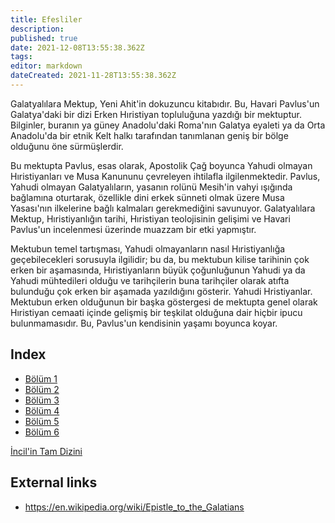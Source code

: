```yaml
---
title: Efesliler
description: 
published: true
date: 2021-12-08T13:55:38.362Z
tags: 
editor: markdown
dateCreated: 2021-11-28T13:55:38.362Z
---
```


Galatyalılara Mektup, Yeni Ahit'in dokuzuncu kitabıdır. Bu, Havari Pavlus'un Galatya'daki bir dizi Erken Hıristiyan topluluğuna yazdığı bir mektuptur. Bilginler, buranın ya güney Anadolu'daki Roma'nın Galatya eyaleti ya da Orta Anadolu'da bir etnik Kelt halkı tarafından tanımlanan geniş bir bölge olduğunu öne sürmüşlerdir.

Bu mektupta Pavlus, esas olarak, Apostolik Çağ boyunca Yahudi olmayan Hıristiyanları ve Musa Kanununu çevreleyen ihtilafla ilgilenmektedir. Pavlus, Yahudi olmayan Galatyalıların, yasanın rolünü Mesih'in vahyi ışığında bağlamına oturtarak, özellikle dini erkek sünneti olmak üzere Musa Yasası'nın ilkelerine bağlı kalmaları gerekmediğini savunuyor. Galatyalılara Mektup, Hıristiyanlığın tarihi, Hıristiyan teolojisinin gelişimi ve Havari Pavlus'un incelenmesi üzerinde muazzam bir etki yapmıştır.

Mektubun temel tartışması, Yahudi olmayanların nasıl Hıristiyanlığa geçebilecekleri sorusuyla ilgilidir; bu da, bu mektubun kilise tarihinin çok erken bir aşamasında, Hıristiyanların büyük çoğunluğunun Yahudi ya da Yahudi mühtedileri olduğu ve tarihçilerin buna tarihçiler olarak atıfta bulunduğu çok erken bir aşamada yazıldığını gösterir. Yahudi Hristiyanlar. Mektubun erken olduğunun bir başka göstergesi de mektupta genel olarak Hıristiyan cemaati içinde gelişmiş bir teşkilat olduğuna dair hiçbir ipucu bulunmamasıdır. Bu, Pavlus'un kendisinin yaşamı boyunca koyar.

## Index

- [Bölüm 1](/tr/Bible/Galatians/1)
- [Bölüm 2](/tr/Bible/Galatians/2)
- [Bölüm 3](/tr/Bible/Galatians/3)
- [Bölüm 4](/tr/Bible/Galatians/4)
- [Bölüm 5](/tr/Bible/Galatians/5)
- [Bölüm 6](/tr/Bible/Galatians/6)



[İncil'in Tam Dizini](/tr/index/bible)


## External links

- https://en.wikipedia.org/wiki/Epistle_to_the_Galatians
